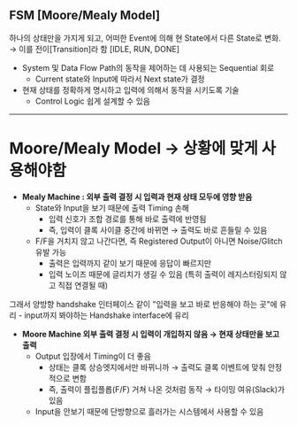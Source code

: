 ## FSM [Moore/Mealy Model]
하나의 상태만을 가지게 되고, 어떠한 Event에 의해 현 State에서 다른 State로 변화. → 이를 전이[Transition]라 함 [IDLE, RUN, DONE] 
- System 및 Data Flow Path의 동작을 제어하는 데 사용되는 Sequential 회로
    - Current state와 Input에 따라서 Next state가 결정
- 현재 상태를 정확하게 명시하고 입력에 의해서 동작을 시키도록 기술
    - Control Logic 쉽게 설계할 수 있음

-----------------------------------------------------------
# Moore/Mealy Model → 상황에 맞게 사용해야함
- **Mealy Machine : 외부 출력 결정 시 입력과 현재 상태 모두에 영향 받음**
    - State와 Input을 보기 때문에 출력 Timing 손해
        - 입력 신호가 조합 경로를 통해 바로 출력에 반영됨
        - 즉, 입력이 클록 사이클 중간에 바뀌면 → 출력도 바로 흔들릴 수 있음
    - F/F을 거치지 않고 나간다면, 즉 Registered Output이 아니면 Noise/Glitch 유발 가능
        - 출력은 입력까지 같이 보기 때문에 응답이 빠르지만
        - 입력 노이즈 때문에 글리치가 생길 수 있음 (특히 출력이 레지스터링되지 않고 직접 연결될 때)

그래서 양방향 handshake 인터페이스 같이 "입력을 보고 바로 반응해야 하는 곳"에 유리
    - input까지 봐야하는 Handshake interface에 유리
- **Moore Machine 외부 출력 결정 시 입력이 개입하지 않음 → 현재 상태만을 보고 출력**
    - Output 입장에서 Timing이 더 좋음
        - 상태는 클록 상승엣지에서만 바뀌니까 → 출력도 클록 이벤트에 맞춰 안정적으로 변함
        - 즉, 출력이 플립플롭(F/F) 거쳐 나온 것처럼 동작 → 타이밍 여유(Slack)가 있음
    - Input을 안보기 때문에 단방향으로 흘러가는 시스템에서 사용할 수 있음